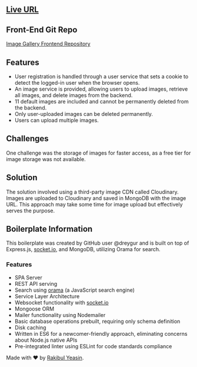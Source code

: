 ## [Live URL](https://image-gallery-phi-flame.vercel.app/)

## Front-End Git Repo
[Image Gallery Frontend Repository](https://github.com/Yeasir-Hossain/image-gallery)

## Features
- User registration is handled through a user service that sets a cookie to detect the logged-in user when the browser opens.
- An image service is provided, allowing users to upload images, retrieve all images, and delete images from the backend.
- 11 default images are included and cannot be permanently deleted from the backend.
- Only user-uploaded images can be deleted permanently.
- Users can upload multiple images.

## Challenges
One challenge was the storage of images for faster access, as a free tier for image storage was not available.

## Solution
The solution involved using a third-party image CDN called Cloudinary. Images are uploaded to Cloudinary and saved in MongoDB with the image URL. This approach may take some time for image upload but effectively serves the purpose.

## Boilerplate Information
This boilerplate was created by GitHub user @dreygur and is built on top of Express.js, [socket.io](https://www.npmjs.com/package/socket.io), and MongoDB, utilizing Orama for search.

### Features
- SPA Server
- REST API serving
- Search using [orama](https://www.npmjs.com/package/@orama/orama) (a JavaScript search engine)
- Service Layer Architecture
- Websocket functionality with [socket.io](https://www.npmjs.com/package/socket.io)
- Mongoose ORM
- Mailer functionality using Nodemailer
- Basic database operations prebuilt, requiring only schema definition
- Disk caching
- Written in ES6 for a newcomer-friendly approach, eliminating concerns about Node.js native APIs
- Pre-integrated linter using ESLint for code standards compliance

Made with ❤️ by [Rakibul Yeasin](https://facebook.com/dreygur).
